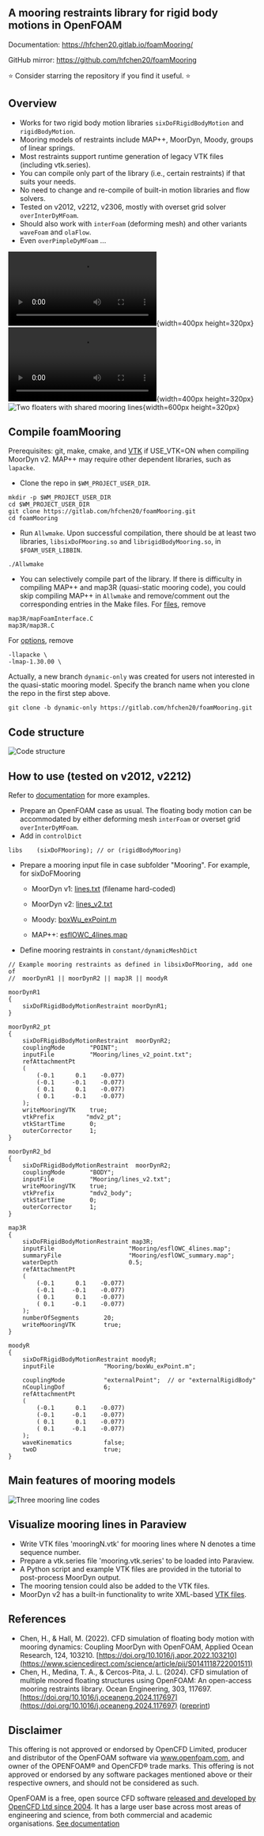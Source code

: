 ## A mooring restraints library for rigid body motions in OpenFOAM

Documentation: https://hfchen20.gitlab.io/foamMooring/

GitHub mirror: https://github.com/hfchen20/foamMooring

:star: Consider starring the repository if you find it useful. :star:

## Overview

- Works for two rigid body motion libraries `sixDoFRigidBodyMotion` and `rigidBodyMotion`.
- Mooring models of restraints include MAP++, MoorDyn, Moody, groups of linear springs.
- Most restraints support runtime generation of legacy VTK files (including vtk.series).
- You can compile only part of the library (i.e., certain restraints) if that suits your needs.
- No need to change and re-compile of built-in motion libraries and flow solvers.
- Tested on v2012, v2212, v2306, mostly with overset grid solver `overInterDyMFoam`.
- Should also work with `interFoam` (deforming mesh) and other variants `waveFoam` and `olaFlow`.
- Even `overPimpleDyMFoam` ...

![One floater](docs/video/Animation_overset3d_h12t20.mp4){width=400px height=320px}
![Two floaters](docs/video/twoBody_moored.mp4){width=400px height=320px}
![Two floaters with shared mooring lines](docs/img/twinFB_shared_mooring_tight.jpeg){width=600px height=320px}

<!-- ![Two floaters with shared moorings](docs/img/twinFB_shared_mooring.ogv) -->

## Compile foamMooring

Prerequisites: git, make, cmake, and [VTK](https://gitlab.com/hfchen20/foamMooring/-/merge_requests/3) if USE_VTK=ON when compiling MoorDyn v2. MAP++ may require other dependent libraries, such as `lapacke`.
- Clone the repo in `$WM_PROJECT_USER_DIR`.
```
mkdir -p $WM_PROJECT_USER_DIR 
cd $WM_PROJECT_USER_DIR 
git clone https://gitlab.com/hfchen20/foamMooring.git 
cd foamMooring 
```
- Run `Allwmake`. Upon successful compilation, there should be at least two libraries, `libsixDoFMooring.so` and `librigidBodyMooring.so`, in `$FOAM_USER_LIBBIN`.
```
./Allwmake
```

- You can selectively compile part of the library. If there is difficulty in compiling MAP++ and map3R (quasi-static mooring code), you could skip compiling MAP++ in `Allwmake` and remove/comment out the corresponding entries in the Make files. For [files](/src/sixDoFMooringRestraints/Make/files), remove
```
map3R/mapFoamInterface.C
map3R/map3R.C
```
For [options](/src/sixDoFMooringRestraints/Make/options), remove
```
-llapacke \
-lmap-1.30.00 \
```

Actually, a new branch `dynamic-only` was created for users not interested in the quasi-static mooring model. Specify the branch name when you clone the repo in the first step above.
```
git clone -b dynamic-only https://gitlab.com/hfchen20/foamMooring.git 
```

## Code structure
![Code structure](docs/img/flowchart_foamMooring.svg)

## How to use (tested on v2012, v2212)

Refer to [documentation](https://hfchen20.gitlab.io/foamMooring/) for more examples.

- Prepare an OpenFOAM case as usual. The floating body motion can be accommodated by either deforming mesh `interFoam` or overset grid `overInterDyMFoam`.
- Add in `controlDict`
```
libs    (sixDoFMooring); // or (rigidBodyMooring)
```
- Prepare a mooring input file in case subfolder "Mooring". For example, for sixDoFMooring 
   - MoorDyn v1: [lines.txt](tutorial/sixDoF_2D/overset/background/Mooring) (filename hard-coded)

   - MoorDyn v2: [lines_v2.txt](tutorial/sixDoF_2D/overset/background/Mooring)

   - Moody: [boxWu_exPoint.m](tutorial/sixDoF_2D/overset/background/Mooring)

   - MAP++: [esflOWC_4lines.map](tutorial/sixDoF_2D/overset/background/Mooring)

- Define mooring restraints in `constant/dynamicMeshDict`
```
// Example mooring restraints as defined in libsixDoFMooring, add one of
//	moorDynR1 || moorDynR2 || map3R || moodyR 

moorDynR1
{
    sixDoFRigidBodyMotionRestraint moorDynR1;
}

moorDynR2_pt
{
    sixDoFRigidBodyMotionRestraint  moorDynR2;
    couplingMode       "POINT";
    inputFile          "Mooring/lines_v2_point.txt";
    refAttachmentPt
    (
        (-0.1      0.1    -0.077)
        (-0.1     -0.1    -0.077)
        ( 0.1      0.1    -0.077)
        ( 0.1     -0.1    -0.077)
    );
    writeMooringVTK    true;
    vtkPrefix         "mdv2_pt";
    vtkStartTime       0;
    outerCorrector     1;
}

moorDynR2_bd
{
    sixDoFRigidBodyMotionRestraint  moorDynR2;
    couplingMode       "BODY";
    inputFile          "Mooring/lines_v2.txt";
    writeMooringVTK    true;
    vtkPrefix          "mdv2_body";
    vtkStartTime       0;
    outerCorrector     1;
}

map3R
{
    sixDoFRigidBodyMotionRestraint map3R;
    inputFile                     "Mooring/esflOWC_4lines.map";
    summaryFile                   "Mooring/esflOWC_summary.map";
    waterDepth                    0.5;
    refAttachmentPt
    (
        (-0.1      0.1    -0.077)
        (-0.1     -0.1    -0.077)
        ( 0.1      0.1    -0.077)
        ( 0.1     -0.1    -0.077)
    );
    numberOfSegments       20;
    writeMooringVTK        true;
}

moodyR
{
    sixDoFRigidBodyMotionRestraint moodyR;
    inputFile              "Mooring/boxWu_exPoint.m";

    couplingMode           "externalPoint";  // or "externalRigidBody"
    nCouplingDof           6;
    refAttachmentPt
    (
        (-0.1      0.1    -0.077)
        (-0.1     -0.1    -0.077)
        ( 0.1      0.1    -0.077)
        ( 0.1     -0.1    -0.077)
    );
    waveKinematics         false;
    twoD                   true;
}
```

## Main features of mooring models

![Three mooring line codes](docs/img/comparison_3_mooring_codes.PNG)

## Visualize mooring lines in Paraview

- Write VTK files 'mooringN.vtk' for mooring lines where N denotes a time sequence number.
- Prepare a vtk.series file 'mooring.vtk.series' to be loaded into Paraview.
- A Python script and example VTK files are provided in the tutorial to post-process MoorDyn output.
- The mooring tension could also be added to the VTK files.
- MoorDyn v2 has a built-in functionality to write XML-based [VTK files](https://gitlab.com/hfchen20/foamMooring/-/merge_requests/3).

## References

- Chen, H., & Hall, M. (2022). CFD simulation of floating body motion with mooring dynamics: Coupling MoorDyn with OpenFOAM,
Applied Ocean Research, 124, 103210. [https://doi.org/10.1016/j.apor.2022.103210](https://www.sciencedirect.com/science/article/pii/S0141118722001511)
- Chen, H., Medina, T. A., & Cercos-Pita, J. L. (2024). CFD simulation of multiple moored floating structures using OpenFOAM: An open-access mooring restraints library. Ocean Engineering, 303, 117697. [https://doi.org/10.1016/j.oceaneng.2024.117697](https://doi.org/10.1016/j.oceaneng.2024.117697) ([preprint](http://dx.doi.org/10.13140/RG.2.2.34206.10569))


## Disclaimer

This offering is not approved or endorsed by OpenCFD Limited, producer and distributor of the OpenFOAM software via www.openfoam.com, and owner of the OPENFOAM® and OpenCFD® trade marks. This offering is not approved or endorsed by any software packages mentioned above or their respective owners, and should not be considered as such.

OpenFOAM is a free, open source CFD software [released and developed by OpenCFD Ltd since 2004](http://www.openfoam.com/history/).
It has a large user base across most areas of engineering and science, from both commercial and academic organisations. [See documentation](http://www.openfoam.com/documentation)

